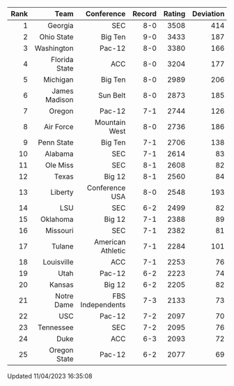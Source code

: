 | Rank  | Team                 | Conference           | Record   | Rating | Deviation |
| ---:  | ---:                 | ---:                 | ---:     | ---:   | ---:      |
| 1     | Georgia              | SEC                  | 8-0      | 3508   | 414       |
| 2     | Ohio State           | Big Ten              | 9-0      | 3433   | 187       |
| 3     | Washington           | Pac-12               | 8-0      | 3380   | 166       |
| 4     | Florida State        | ACC                  | 8-0      | 3204   | 177       |
| 5     | Michigan             | Big Ten              | 8-0      | 2989   | 206       |
| 6     | James Madison        | Sun Belt             | 8-0      | 2873   | 185       |
| 7     | Oregon               | Pac-12               | 7-1      | 2744   | 126       |
| 8     | Air Force            | Mountain West        | 8-0      | 2736   | 186       |
| 9     | Penn State           | Big Ten              | 7-1      | 2706   | 138       |
| 10    | Alabama              | SEC                  | 7-1      | 2614   | 83        |
| 11    | Ole Miss             | SEC                  | 8-1      | 2608   | 82        |
| 12    | Texas                | Big 12               | 8-1      | 2560   | 84        |
| 13    | Liberty              | Conference USA       | 8-0      | 2548   | 193       |
| 14    | LSU                  | SEC                  | 6-2      | 2499   | 82        |
| 15    | Oklahoma             | Big 12               | 7-1      | 2388   | 89        |
| 16    | Missouri             | SEC                  | 7-1      | 2382   | 81        |
| 17    | Tulane               | American Athletic    | 7-1      | 2284   | 101       |
| 18    | Louisville           | ACC                  | 7-1      | 2253   | 76        |
| 19    | Utah                 | Pac-12               | 6-2      | 2223   | 74        |
| 20    | Kansas               | Big 12               | 6-2      | 2205   | 82        |
| 21    | Notre Dame           | FBS Independents     | 7-3      | 2133   | 73        |
| 22    | USC                  | Pac-12               | 7-2      | 2097   | 70        |
| 23    | Tennessee            | SEC                  | 7-2      | 2095   | 76        |
| 24    | Duke                 | ACC                  | 6-3      | 2093   | 72        |
| 25    | Oregon State         | Pac-12               | 6-2      | 2077   | 69        |

Updated 11/04/2023 16:35:08

